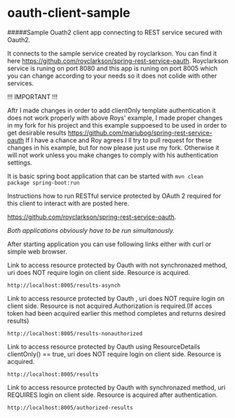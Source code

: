 # oauth-client-sample
#####Sample Ouath2 client app connecting to REST service secured with Oauth2.


It connects to the sample service created by royclarkson. You can find it here https://github.com/royclarkson/spring-rest-service-oauth.
Royclarkson service is runing on port 8080 and this app is runing on port 8005 which you can change according to your needs so it does not colide with other services.

!!!  IMPORTANT !!!

Aftr I made changes in order to add clientOnly template authentication   it does not work properly with above Roys' example, I made proper changes in my fork for his project and this example suppoesed to be used in order
to get desirable results
https://github.com/mariubog/spring-rest-service-oauth
If I have a chance and Roy agrees I ll try to pull request for these changes in his example, but for now please just use my fork. Otherwise it will not work unless you make changes to comply with his authentication settings.
 
It is basic spring boot application that can be started with 
`mvn clean package spring-boot:run`

Instructions how to run RESTful service  protected by OAuth 2 required for this client to interact with are posted here.

https://github.com/royclarkson/spring-rest-service-oauth.



<i>Both applications obviously have to be run simultanously. </i>

After starting application you can use following links either with curl or simple web browser.
  
Link to access resource protected by Oauth with not synchronazed method, uri does NOT require login on client side.
Resource is acquired.

`http://localhost:8005/results-asynch`





Link to access resource protected by Oauth , uri does NOT require login on client side.
Resource is not acquired.Authorization is required.(If acces token had been acquired earlier this method completes and returns desired results)

`http://localhost:8005/results-nonauthorized`






Link to access resource protected by Oauth using ResourceDetails clientOnly() == true, uri does NOT require login on client side.
Resource is acquired.

`http://localhost:8005/results`






Link to access resource protected by Oauth with synchronazed method, uri  REQUIRES login on client side.
Resource is acquired after authentication.

`http://localhost:8005/authorized-results`




